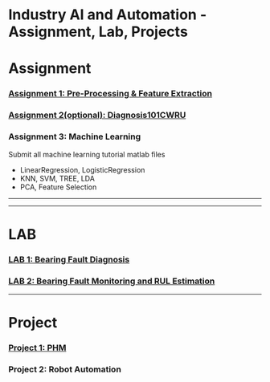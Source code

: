 # Industry AI and Automation - Assignment, Lab, Projects



# Assignment


### [Assignment 1:  Pre-Processing & Feature Extraction](https://github.com/ykkimhgu/digitaltwinNautomation-src/blob/main/IAIA_Assignment_1_FeatureExtraction.md)




### [Assignment 2(optional):  Diagnosis101CWRU](https://github.com/ykkimhgu/digitaltwinNautomation-src/blob/main/IAIA_Assignment_2_Diagnosis101CWRU.md)



### Assignment 3:  Machine Learning

Submit all machine learning tutorial matlab  files
*  LinearRegression, LogisticRegression
* KNN, SVM, TREE, LDA
*  PCA, Feature Selection

---

---



# LAB

### [LAB 1: Bearing Fault Diagnosis](https://github.com/ykkimhgu/digitaltwinNautomation-src/blob/main/IAIA_LAB_CWRU_BearingFaultClassification.md)



### [LAB 2:  Bearing Fault Monitoring and RUL Estimation](https://github.com/ykkimhgu/digitaltwinNautomation-src/blob/main/IAIA_LAB_Prognostic_BearingFault_RUL.md)





---
# Project 

### [Project 1: PHM](https://github.com/ykkimhgu/digitaltwinNautomation-src/blob/main/IAIA_Project_PHM.md)



### Project 2: Robot Automation





